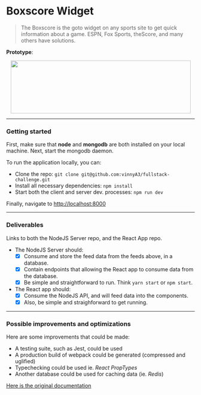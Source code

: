 # Boxscore Widget
> The Boxscore is the goto widget on any sports site to get quick information about a game.  ESPN, Fox Sports, theScore, and many others have solutions.

**Prototype**:
<p align="center">
  <img height="141" width="481" src="https://github.com/vinnyA3/fullstack-challenge/blob/master/screenshots/fullstack.png?raw=true">
</p>

---

### Getting started 
First, make sure that **node** and **mongodb** are both installed on your local
machine.  Next, start the mongodb daemon.

To run the application locally, you can:
* Clone the repo: `git clone git@github.com:vinnyA3/fullstack-challenge.git`
* Install all necessary dependencies: `npm install`
* Start both the client and server dev. processes: `npm run dev`

Finally, navigate to [http://localhost:8000](http://localhost:8000)

---

### Deliverables
Links to both the NodeJS Server repo, and the React App repo.
* The NodeJS Server should:
	- [x] Consume and store the feed data from the feeds above, in a database.
	- [x] Contain endpoints that allowing the React app to consume data from the database.
	- [x] Be simple and straightforward to run. Think `yarn start` or `npm start`.
* The React app should:
	- [x] Consume the NodeJS API, and will feed data into the components.
	- [x] Also, be simple and straighforward to get running.

---

### Possible improvements and optimizations
Here are some improvements that could be made:
* A testing suite, such as Jest, could be used 
* A production build of webpack could be generated (compressed and uglified)
* Typechecking could be used ie. *React PropTypes*
* Another database could be used for caching data (ie. *Redis*)

[Here is the original documentation](https://github.com/BarstoolSports/fullstack-challenge)

